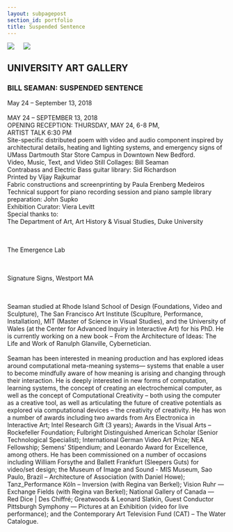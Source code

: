 ```yaml
---
layout: subpagepost
section_id: portfolio
title: Suspended Sentence
---
```

<div class="full">
    <div class="row">
        <div class="large-12 large-centered columns">
            <img src="../images/assets/Picture42.png">
            <img src="../images/assets/Picture43.png">
     </div>
    </div>
    <div class="Text_works">
    <h2>UNIVERSITY ART GALLERY</h2>
    <h3>BILL SEAMAN: SUSPENDED SENTENCE</h3>
   <p>
  May 24 – September 13, 2018<br> <br>MAY 24 – SEPTEMBER 13, 2018<br>OPENING RECEPTION: THURSDAY, MAY 24, 6-8 PM,<br>ARTIST TALK 6:30 PM<br>Site-specific distributed poem with video and audio component inspired by architectural details, heating and lighting systems, and emergency signs of UMass Dartmouth Star Store Campus in Downtown New Bedford.<br>Video, Music, Text, and Video Still Collages: Bill Seaman<br>Contrabass and Electric Bass guitar library: Sid Richardson<br>Printed by Vijay Rajkumar<br>Fabric constructions and screenprinting by Paula Erenberg Medeiros<br>Technical support for piano recording session and piano sample library preparation: John Supko<br>Exhibition Curator: Viera Levitt<br>Special thanks to:<br>The Department of Art, Art History & Visual Studies, Duke University
  
  <br><br>The Emergence Lab
  
  <br><br>Signature Signs, Westport MA 
  
  <br><br>Seaman studied at Rhode Island School of Design (Foundations, Video and Sculpture), The San Francisco Art Institute (Scuplture, Performance, Installation), MIT (Master of Science in Visual Studies), and the University of Wales (at the Center for Advanced Inquiry in Interactive Art) for his PhD. He is currently working on a new book – From the Architecture of Ideas: The Life and Work of Ranulph Glanville, Cybernetician.<br><br>Seaman has been interested in meaning production and has explored ideas around computational meta-meaning systems— systems that enable a user to become mindfully aware of how meaning is arising and changing through their interaction. He is deeply interested in new forms of computation, learning systems, the concept of creating an electrochemical computer, as well as the concept of Computational Creativity – both using the computer as a creative tool, as well as articulating the future of creative potentials as explored via computational devices – the creativity of creativity. He has won a number of awards including two awards from Ars Electronica in Interactive Art; Intel Research Gift (3 years); Awards in the Visual Arts – Rockefeller Foundation; Fulbright Distinguished American Scholar (Senior Technological Specialist); International German Video Art Prize; NEA Fellowship; Semens’ Stipendium; and Leonardo Award for Excellence, among others. He has been commissioned on a number of occasions including William Forsythe and Ballett Frankfurt (Sleepers Guts) for video/set design; the Museum of Image and Sound - MIS Museum, Sao Paulo, Brazil – Architecture of Association (with Daniel Howe); Tanz_Performance Köln – Inversion (with Regina van Berkel); Vision Ruhr — Exchange Fields (with Regina van Berkel); National Gallery of Canada — Red Dice | Des Chiffré; Greatwoods & Leonard Slatkin, Guest Conductor Pittsburgh Symphony — Pictures at an Exhibition (video for live performance); and the Contemporary Art Television Fund (CAT) – The Water Catalogue.
    </p>
    </div>
    </div>